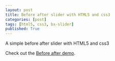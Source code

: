 ```yaml
---
layout: post
title: Before after slider with HTML5 and css3
categories: [post]
tags: [html5, css3, bx-slider]
published: True
---
```


A simple before after slider with HTML5 and css3


Check out the [Before after demo][before-after].

[before-after]:      http://lckamal.github.io/before-after
